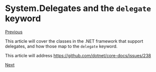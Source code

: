 # System.Delegates and the `delegate` keyword

[Previous](delegates-overview.md)

This article will cover the classes in the .NET framework
that support delegates, and how those map to the `delegate`
keyword.

This article will address https://github.com/dotnet/core-docs/issues/238

[Next](delegates-strongly-typed.md)
